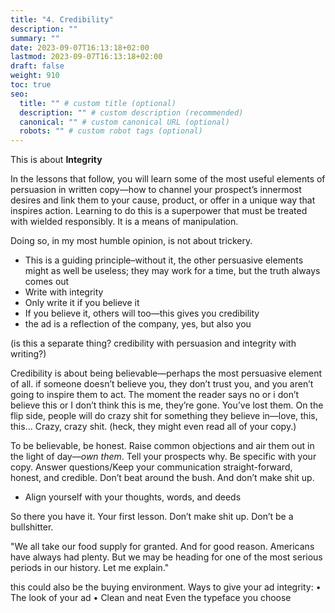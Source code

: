 ```yaml
---
title: "4. Credibility"
description: ""
summary: ""
date: 2023-09-07T16:13:18+02:00
lastmod: 2023-09-07T16:13:18+02:00
draft: false
weight: 910
toc: true
seo:
  title: "" # custom title (optional)
  description: "" # custom description (recommended)
  canonical: "" # custom canonical URL (optional)
  robots: "" # custom robot tags (optional)
---
```


This is about **Integrity**

In the lessons that follow, you will learn some of the most useful elements of persuasion in written copy&mdash;how to channel your prospect’s innermost desires and link them to your cause, product, or offer in a unique way that inspires action. Learning to do this is a superpower that must be treated with wielded responsibly. It is a means of manipulation.

Doing so, in my most humble opinion, is not about trickery.

* This is a guiding principle–without it, the other persuasive elements might as well be useless; they may work for a time, but the truth always comes out
* Write with integrity
* Only write it if you believe it
* If you believe it, others will too&mdash;this gives you credibility
* the ad is a reflection of the company, yes, but also you

(is this a separate thing? credibility with persuasion and integrity with writing?)

Credibility is about being believable&mdash;perhaps the most persuasive element of all. if someone doesn’t believe you, they don’t trust you, and you aren’t going to inspire them to act. The moment the reader says no or i don’t believe this or I don’t think this is me, they’re gone. You’ve lost them. On the flip side, people will do crazy shit for something they believe in&mdash;love, this, this… Crazy, crazy shit. (heck, they might even read all of your copy.)

To be believable, be honest. Raise common objections and air them out in the light of day&mdash;*own them*. Tell your prospects why. Be specific with your copy. Answer questions/Keep your communication straight-forward, honest, and credible. Don’t beat around the bush. And don’t make shit up.


* Align yourself with your thoughts, words, and deeds


So there you have it. Your first lesson. Don’t make shit up. Don’t be a bullshitter.


"We all take our food supply for granted. And for good reason. Americans have always had plenty. But we may be heading for one of the most serious periods in our history. Let me explain."


this could also be the buying environment.
Ways to give your ad integrity:
  • The look of your ad
  • Clean and neat
Even the typeface you choose
